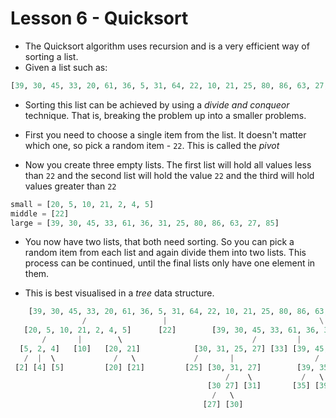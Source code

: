 # Lesson 6 - Quicksort

- The Quicksort algorithm uses recursion and is a very efficient way of sorting a list.
- Given a list such as:

```python
[39, 30, 45, 33, 20, 61, 36, 5, 31, 64, 22, 10, 21, 25, 80, 86, 63, 27, 85, 2, 71, 4, 5]
```

- Sorting this list can be achieved by using a *divide and conqueor* technique. That is, breaking the problem up into a smaller problems.

- First you need to choose a single item from the list. It doesn't matter which one, so pick a random item - `22`. This is called the *pivot*

- Now you create three empty lists. The first list will hold all values less than `22` and the second list will hold the value `22` and the third will hold values greater than `22`

```python
small = [20, 5, 10, 21, 2, 4, 5]
middle = [22]
large = [39, 30, 45, 33, 61, 36, 31, 25, 80, 86, 63, 27, 85]
```

- You now have two lists, that both need sorting. So you can pick a random item from each list and again divide them into two lists. This process can be continued, until the final lists only have one element in them.

- This is best visualised in a *tree* data structure.

```python
    [39, 30, 45, 33, 20, 61, 36, 5, 31, 64, 22, 10, 21, 25, 80, 86, 63, 27, 85, 2, 71, 4, 5]
                /                 |                                  \
   [20, 5, 10, 21, 2, 4, 5]      [22]        [39, 30, 45, 33, 61, 36, 31 25, 80, 86, 63, 27, 85]
       /       |        \                             /         |                \
  [5, 2, 4]   [10]   [20, 21]            [30, 31, 25, 27] [33] [39, 45, 61, 35, 80, 86, 63, 85]
   /  |  \             /   \             /       |                  /     |           \
 [2] [4] [5]         [20] [21]         [25] [30, 31, 27]        [39, 35] [45] [61, 80, 86, 62, 85]
                                                /    \           /   \           /     |       \
                                            [30 27] [31]       [35] [39]     [61, 62] [80], [86, 85]
                                             /   \                            /   \          /   \
                                           [27] [30]                        [61] [62]      [85] [86]
```
